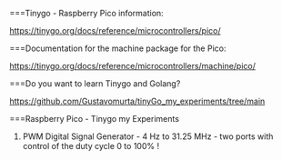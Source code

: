 ===Tinygo - Raspberry Pico information: 

https://tinygo.org/docs/reference/microcontrollers/pico/

===Documentation for the machine package for the Pico:

https://tinygo.org/docs/reference/microcontrollers/machine/pico/

===Do you want to learn Tinygo and Golang?

https://github.com/Gustavomurta/tinyGo_my_experiments/tree/main


===Raspberry Pico - Tinygo my Experiments

1) PWM Digital Signal Generator - 4 Hz to 31.25 MHz - two ports with control of the duty cycle 0 to 100% !

